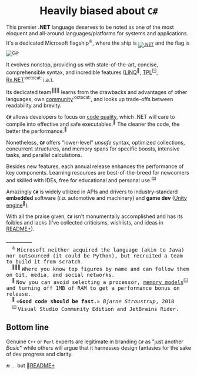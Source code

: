 <h1 align="center">Heavily biased about <code>C#</code></h1>

This premier **.NET** language deserves to be noted as one of the most eloquent and all-around languages/platforms for systems and applications. 
It's a dedicated Microsoft flagship<sup>⛵</sup>, where the ship is <sub>[![.NET](https://img.shields.io/badge/.NET-512BD4?logo=dotnet&logoColor=fff)](#)</sub> and the flag is <sub>[![C#](https://custom-icon-badges.demolab.com/badge/C%23-%23239120.svg?logo=cshrp&logoColor=white)](#)</sub>.

It evolves nonstop, providing us with state-of-the-art, concise, comprehensible syntax, and incredible features ([LINQ](https://stackoverflow.com/questions/2321724/where-can-i-get-a-good-concise-linq-cheatsheet)<sup>🔗</sup>, [TPL](https://docs.microsoft.com/en-us/dotnet/standard/parallel-programming/task-parallel-library-tpl)<sup>🪟</sup>, [Rx.NET](https://github.com/dotnet/reactive)<sup>:octocat:</sup> i.a.). 

Its dedicated team<sup>:people_holding_hands:</sup> learns from the drawbacks and advantages of other languages, own [community](https://github.com/dotnet/csharplang/tree/main/proposals)<sup>:octocat:</sup>, and looks up trade-offs between readability and brevity.

**`C#`** allows developers to focus on [code quality](../software/QA/README+/code-quality.md), which .NET will care to compile into effective and safe executables.<sup>💾</sup>  The cleaner the code, the better the performance.<sup>🪩</sup>

Nonetheless, **`C#`** offers "lower-level" _unsafe_ syntax, optimized collections, concurrent structures, and memory spans for specific boosts, intensive tasks, and parallel calculations.

Besides new features, each annual release enhances the performance of key components. Learning resources are best-of-the-breed for newcomers and skilled with IDEs, free for educational and personal use.<sup>⌨️</sup>

Amazingly **`C#`** is widely utilized in APIs and drivers to industry-standard **embedded** software (_i.a._ automotive and machinery) and **game dev** ([Unity engine](https://unity.com/solutions/programming)<sup>🔗</sup>).

With all the praise given, **`C#`** isn't monumentally accomplished and has its foibles and lacks (I've collected criticisms, wishlists, and ideas in [README+](README+)).

\___________\
&nbsp; &nbsp; <sup>⛵</sup>&nbsp;<samp>Microsoft neither acquired the language (akin to Java) nor outsourced (it could be Python), but recruited a team to build it from scratch.</samp>\
&nbsp; &nbsp; <sup>🧑‍🤝‍🧑</sup>&nbsp;<samp>Where you know top figures by name and can follow them on Git, media, and social networks.</samp>\
&nbsp; &nbsp; <sup>💾</sup>&nbsp;<samp>Now you can avoid selecting a processor, [memory models](https://devblogs.microsoft.com/oldnewthing/20200728-00/?p=104012)<sup>🪟</sup> and turning off 1MB of RAM to get a performance bonus on release.</samp>\
&nbsp; &nbsp; <sup>🪩</sup>&nbsp;<samp>«<b>Good code should be fast.</b>» _Bjarne Stroustrup_, 2018</samp>\
&nbsp; &nbsp; <sup>⌨️</sup>&nbsp;<samp>Visual Studio Community Edition and JetBrains Rider.</samp>

## Bottom line

Genuine `C++` or `Perl` experts are legitimate in branding `C#` as "just another _Basic_" while others will argue that it harnesses design fantasies for the sake of dev progress and clarity.

🔚 ... but 📂[README+](README+)
